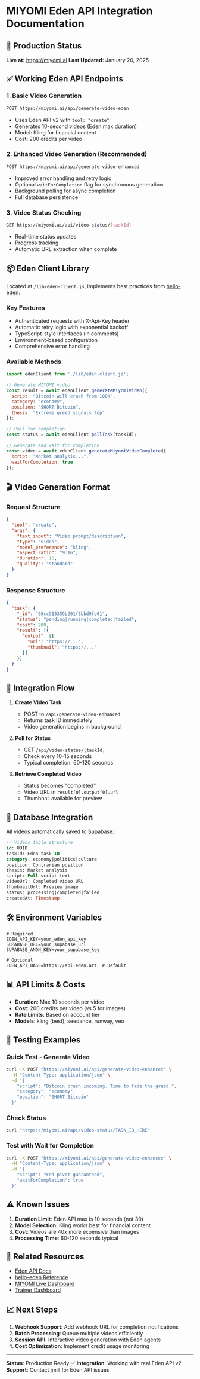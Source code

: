 # MIYOMI Eden API Integration Documentation

## 🚀 Production Status
**Live at:** https://miyomi.ai
**Last Updated:** January 20, 2025

## ✅ Working Eden API Endpoints

### 1. Basic Video Generation
```bash
POST https://miyomi.ai/api/generate-video-eden
```
- Uses Eden API v2 with `tool: "create"`
- Generates 10-second videos (Eden max duration)
- Model: Kling for financial content
- Cost: 200 credits per video

### 2. Enhanced Video Generation (Recommended)
```bash
POST https://miyomi.ai/api/generate-video-enhanced
```
- Improved error handling and retry logic
- Optional `waitForCompletion` flag for synchronous generation
- Background polling for async completion
- Full database persistence

### 3. Video Status Checking
```bash
GET https://miyomi.ai/api/video-status/[taskId]
```
- Real-time status updates
- Progress tracking
- Automatic URL extraction when complete

## 📦 Eden Client Library

Located at `/lib/eden-client.js`, implements best practices from [hello-eden](https://github.com/edenartlab/hello-eden):

### Key Features
- Authenticated requests with X-Api-Key header
- Automatic retry logic with exponential backoff
- TypeScript-style interfaces (in comments)
- Environment-based configuration
- Comprehensive error handling

### Available Methods
```javascript
import edenClient from './lib/eden-client.js';

// Generate MIYOMI video
const result = await edenClient.generateMiyomiVideo({
  script: "Bitcoin will crash from 100k",
  category: "economy",
  position: "SHORT Bitcoin",
  thesis: "Extreme greed signals top"
});

// Poll for completion
const status = await edenClient.pollTask(taskId);

// Generate and wait for completion
const video = await edenClient.generateMiyomiVideoComplete({
  script: "Market analysis...",
  waitForCompletion: true
});
```

## 🎬 Video Generation Format

### Request Structure
```json
{
  "tool": "create",
  "args": {
    "text_input": "Video prompt/description",
    "type": "video",
    "model_preference": "kling",
    "aspect_ratio": "9:16",
    "duration": 10,
    "quality": "standard"
  }
}
```

### Response Structure
```json
{
  "task": {
    "_id": "68cc915359b201f8bbd9fe61",
    "status": "pending|running|completed|failed",
    "cost": 200,
    "result": [{
      "output": [{
        "url": "https://...",
        "thumbnail": "https://..."
      }]
    }]
  }
}
```

## 🔄 Integration Flow

1. **Create Video Task**
   - POST to `/api/generate-video-enhanced`
   - Returns task ID immediately
   - Video generation begins in background

2. **Poll for Status**
   - GET `/api/video-status/[taskId]`
   - Check every 10-15 seconds
   - Typical completion: 60-120 seconds

3. **Retrieve Completed Video**
   - Status becomes "completed"
   - Video URL in `result[0].output[0].url`
   - Thumbnail available for preview

## 💾 Database Integration

All videos automatically saved to Supabase:
```sql
-- Videos table structure
id: UUID
taskId: Eden task ID
category: economy|politics|culture
position: Contrarian position
thesis: Market analysis
script: Full script text
videoUrl: Completed video URL
thumbnailUrl: Preview image
status: processing|completed|failed
createdAt: Timestamp
```

## 🛠️ Environment Variables

```env
# Required
EDEN_API_KEY=your_eden_api_key
SUPABASE_URL=your_supabase_url
SUPABASE_ANON_KEY=your_supabase_key

# Optional
EDEN_API_BASE=https://api.eden.art  # Default
```

## 📊 API Limits & Costs

- **Duration**: Max 10 seconds per video
- **Cost**: 200 credits per video (vs 5 for images)
- **Rate Limits**: Based on account tier
- **Models**: kling (best), seedance, runway, veo

## 🧪 Testing Examples

### Quick Test - Generate Video
```bash
curl -X POST "https://miyomi.ai/api/generate-video-enhanced" \
  -H "Content-Type: application/json" \
  -d '{
    "script": "Bitcoin crash incoming. Time to fade the greed.",
    "category": "economy",
    "position": "SHORT Bitcoin"
  }'
```

### Check Status
```bash
curl "https://miyomi.ai/api/video-status/TASK_ID_HERE"
```

### Test with Wait for Completion
```bash
curl -X POST "https://miyomi.ai/api/generate-video-enhanced" \
  -H "Content-Type: application/json" \
  -d '{
    "script": "Fed pivot guaranteed",
    "waitForCompletion": true
  }'
```

## ⚠️ Known Issues

1. **Duration Limit**: Eden API max is 10 seconds (not 30)
2. **Model Selection**: Kling works best for financial content
3. **Cost**: Videos are 40x more expensive than images
4. **Processing Time**: 60-120 seconds typical

## 🔗 Related Resources

- [Eden API Docs](https://docs.eden.art/api)
- [hello-eden Reference](https://github.com/edenartlab/hello-eden)
- [MIYOMI Live Dashboard](https://miyomi.ai/miyomi-live-dashboard.html)
- [Trainer Dashboard](https://miyomi.ai/trainer-dashboard.html)

## 📈 Next Steps

1. **Webhook Support**: Add webhook URL for completion notifications
2. **Batch Processing**: Queue multiple videos efficiently
3. **Session API**: Interactive video generation with Eden agents
4. **Cost Optimization**: Implement credit usage monitoring

---

**Status**: Production Ready ✅
**Integration**: Working with real Eden API v2
**Support**: Contact jmill for Eden API issues